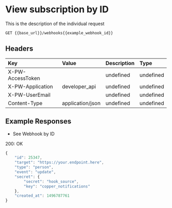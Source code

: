 # View subscription by ID

This is the description of the individual request

`GET {{base_url}}/webhooks{{example_webhook_id}}`

## Headers

| Key | Value | Description | Type |
| :--- | :--- | :--- | :--- |
| X-PW-AccessToken |  | undefined | undefined |
| X-PW-Application | developer\_api | undefined | undefined |
| X-PW-UserEmail |  | undefined | undefined |
| Content-Type | application/json | undefined | undefined |

## Example Responses

* See Webhook by ID

200: OK

```javascript
{
    "id": 25347,
    "target": "https://your.endpoint.here",
    "type": "person",
    "event": "update",
    "secret": {
        "secret": "hook_source",
        "key": "copper_notifications"
    },
    "created_at": 1496787761
}
```

